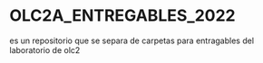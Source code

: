 # OLC2A_ENTREGABLES_2022
es un repositorio que se separa de carpetas para entragables del laboratorio de olc2
